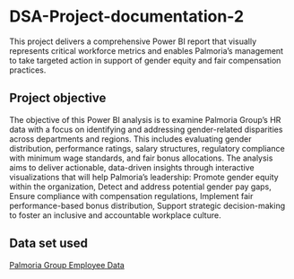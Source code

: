 # DSA-Project-documentation-2
This project delivers a comprehensive Power BI report that visually represents critical workforce metrics and enables Palmoria’s management to take targeted action in support of gender equity and fair compensation practices.

## Project objective
The objective of this Power BI analysis is to examine Palmoria Group’s HR data with a focus on identifying and addressing gender-related disparities across departments and regions. This includes evaluating gender distribution, performance ratings, salary structures, regulatory compliance with minimum wage standards, and fair bonus allocations.
The analysis aims to deliver actionable, data-driven insights through interactive visualizations that will help Palmoria’s leadership:
Promote gender equity within the organization,
Detect and address potential gender pay gaps,
Ensure compliance with compensation regulations,
Implement fair performance-based bonus distribution,
Support strategic decision-making to foster an inclusive and accountable workplace culture.

## Data set used
<a href="https://github.com/Mary-Onoba/DSA-Project-documentation-2/blob/main/Palmoria%20Group%20emp%20DSA%20Projecct.pbix">Palmoria Group Employee Data</a>
